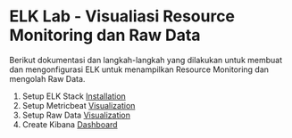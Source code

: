 # ELK Lab - Visualiasi Resource Monitoring dan Raw Data

Berikut dokumentasi dan langkah-langkah yang dilakukan untuk membuat dan mengonfigurasi ELK untuk menampilkan Resource Monitoring dan mengolah Raw Data.
1. Setup ELK Stack [Installation](https://github.com/bagaswibowo25/elk-lab/blob/master/Install.md)
2. Setup Metricbeat [Visualization](https://github.com/bagaswibowo25/elk-lab/blob/master/Metricbeat.md)
3. Setup Raw Data [Visualization](https://github.com/bagaswibowo25/elk-lab/blob/master/RawData.md)
4. Create Kibana [Dashboard](https://github.com/bagaswibowo25/elk-lab/blob/master/Dashboard.md)